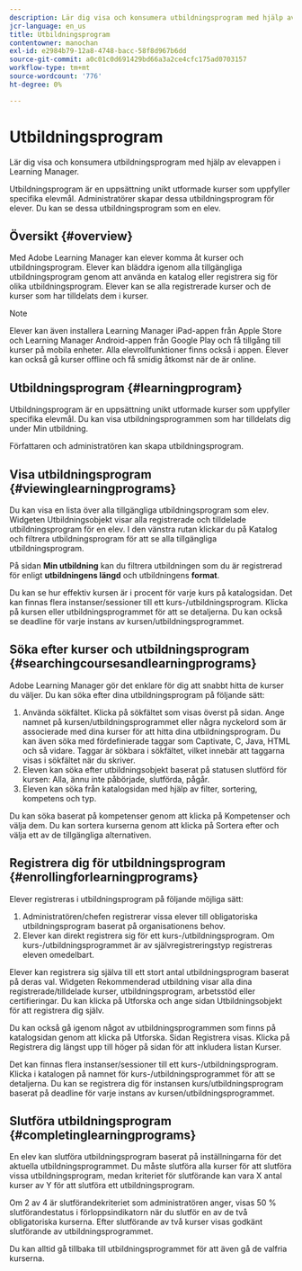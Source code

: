 ```yaml
---
description: Lär dig visa och konsumera utbildningsprogram med hjälp av elevappen i Learning Manager.
jcr-language: en_us
title: Utbildningsprogram
contentowner: manochan
exl-id: e2984b79-12a8-4748-bacc-58f8d967b6dd
source-git-commit: a0c01c0d691429bd66a3a2ce4cfc175ad0703157
workflow-type: tm+mt
source-wordcount: '776'
ht-degree: 0%

---
```


# Utbildningsprogram

Lär dig visa och konsumera utbildningsprogram med hjälp av elevappen i Learning Manager.

Utbildningsprogram är en uppsättning unikt utformade kurser som uppfyller specifika elevmål. Administratörer skapar dessa utbildningsprogram för elever. Du kan se dessa utbildningsprogram som en elev.

## Översikt {#overview}

Med Adobe Learning Manager kan elever komma åt kurser och utbildningsprogram. Elever kan bläddra igenom alla tillgängliga utbildningsprogram genom att använda en katalog eller registrera sig för olika utbildningsprogram. Elever kan se alla registrerade kurser och de kurser som har tilldelats dem i kurser.

>[!NOTE]
>
>Elever kan även installera Learning Manager iPad-appen från Apple Store och Learning Manager Android-appen från Google Play och få tillgång till kurser på mobila enheter. Alla elevrollfunktioner finns också i appen. Elever kan också gå kurser offline och få smidig åtkomst när de är online.

## Utbildningsprogram {#learningprogram}

Utbildningsprogram är en uppsättning unikt utformade kurser som uppfyller specifika elevmål. Du kan visa utbildningsprogrammen som har tilldelats dig under Min utbildning.

Författaren och administratören kan skapa utbildningsprogram.

## Visa utbildningsprogram {#viewinglearningprograms}

Du kan visa en lista över alla tillgängliga utbildningsprogram som elev. Widgeten Utbildningsobjekt visar alla registrerade och tilldelade utbildningsprogram för en elev. I den vänstra rutan klickar du på Katalog och filtrera utbildningsprogram för att se alla tillgängliga utbildningsprogram.

På sidan **Min utbildning** kan du filtrera utbildningen som du är registrerad för enligt **utbildningens längd** och utbildningens **format**.

Du kan se hur effektiv kursen är i procent för varje kurs på katalogsidan. Det kan finnas flera instanser/sessioner till ett kurs-/utbildningsprogram. Klicka på kursen eller utbildningsprogrammet för att se detaljerna. Du kan också se deadline för varje instans av kursen/utbildningsprogrammet.

## Söka efter kurser och utbildningsprogram {#searchingcoursesandlearningprograms}

Adobe Learning Manager gör det enklare för dig att snabbt hitta de kurser du väljer. Du kan söka efter dina utbildningsprogram på följande sätt:

1. Använda sökfältet. Klicka på sökfältet som visas överst på sidan. Ange namnet på kursen/utbildningsprogrammet eller några nyckelord som är associerade med dina kurser för att hitta dina utbildningsprogram. Du kan även söka med fördefinierade taggar som Captivate, C, Java, HTML och så vidare. Taggar är sökbara i sökfältet, vilket innebär att taggarna visas i sökfältet när du skriver.
1. Eleven kan söka efter utbildningsobjekt baserat på statusen slutförd för kursen: Alla, ännu inte påbörjade, slutförda, pågår.
1. Eleven kan söka från katalogsidan med hjälp av filter, sortering, kompetens och typ.

Du kan söka baserat på kompetenser genom att klicka på Kompetenser och välja dem. Du kan sortera kurserna genom att klicka på Sortera efter och välja ett av de tillgängliga alternativen.

## Registrera dig för utbildningsprogram {#enrollingforlearningprograms}

Elever registreras i utbildningsprogram på följande möjliga sätt:

1. Administratören/chefen registrerar vissa elever till obligatoriska utbildningsprogram baserat på organisationens behov.
1. Elever kan direkt registrera sig för ett kurs-/utbildningsprogram. Om kurs-/utbildningsprogrammet är av självregistreringstyp registreras eleven omedelbart.

Elever kan registrera sig själva till ett stort antal utbildningsprogram baserat på deras val. Widgeten Rekommenderad utbildning visar alla dina registrerade/tilldelade kurser, utbildningsprogram, arbetsstöd eller certifieringar. Du kan klicka på Utforska och ange sidan Utbildningsobjekt för att registrera dig själv.

Du kan också gå igenom något av utbildningsprogrammen som finns på katalogsidan genom att klicka på Utforska. Sidan Registrera visas. Klicka på Registrera dig längst upp till höger på sidan för att inkludera listan Kurser.

Det kan finnas flera instanser/sessioner till ett kurs-/utbildningsprogram. Klicka i katalogen på namnet för kurs-/utbildningsprogrammet för att se detaljerna. Du kan se registrera dig för instansen kurs/utbildningsprogram baserat på deadline för varje instans av kursen/utbildningsprogrammet.

## Slutföra utbildningsprogram {#completinglearningprograms}

En elev kan slutföra utbildningsprogram baserat på inställningarna för det aktuella utbildningsprogrammet. Du måste slutföra alla kurser för att slutföra vissa utbildningsprogram, medan kriteriet för slutförande kan vara X antal kurser av Y för att slutföra ett utbildningsprogram.

Om 2 av 4 är slutförandekriteriet som administratören anger, visas 50 % slutförandestatus i förloppsindikatorn när du slutför en av de två obligatoriska kurserna. Efter slutförande av två kurser visas godkänt slutförande av utbildningsprogrammet.

Du kan alltid gå tillbaka till utbildningsprogrammet för att även gå de valfria kurserna.
